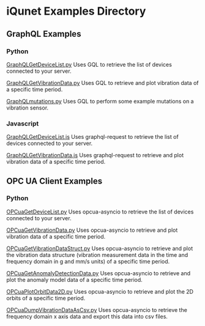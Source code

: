 # iQunet Examples Directory

## GraphQL Examples

### Python
[GraphQLGetDeviceList.py](https://github.com/iqunet/sern/blob/master/examples/GraphQLGetDeviceList.py) Uses GQL to retrieve the list of devices connected to your server.

[GraphQLGetVibrationData.py](https://github.com/iqunet/sern/blob/master/examples/GraphQLGetVibrationData.py) Uses GQL to retrieve and plot vibration data of a specific time period.

[GraphQLmutations.py](https://github.com/iqunet/sern/blob/master/examples/GraphQLmutations.py) Uses GQL to perform some example mutations on a vibration sensor.

### Javascript
[GraphQLGetDeviceList.js](https://github.com/iqunet/sern/blob/master/examples/GraphQLGetDeviceList.js) Uses graphql-request to retrieve the list of devices connected to your server.

[GraphQLGetVibrationData.js](https://github.com/iqunet/sern/blob/master/examples/GraphQLGetVibrationData.js) Uses graphql-request to retrieve and plot vibration data of a specific time period.

## OPC UA Client Examples

### Python
[OPCuaGetDeviceList.py](https://github.com/iqunet/sern/blob/master/examples/OPCuaGetDeviceList.py) Uses opcua-asyncio to retrieve the list of devices connected to your server.

[OPCuaGetVibrationData.py](https://github.com/iqunet/sern/blob/master/examples/OPCuaGetVibrationData.py) Uses opcua-asyncio to retrieve and plot vibration data of a specific time period.

[OPCuaGetVibrationDataStruct.py](https://github.com/iqunet/sern/blob/master/examples/OPCuaGetVibrationDataStruct.py) Uses opcua-asyncio to retrieve and plot the vibration data structure (vibration measurement data in the time and frequency domain in g and mm/s units) of a specific time period.

[OPCuaGetAnomalyDetectionData.py](https://github.com/iqunet/sern/blob/master/examples/OPCuaGetAnomalyDetectionData.py) Uses opcua-asyncio to retrieve and plot the anomaly model data of a specific time period.

[OPCuaPlotOrbitData2D.py](https://github.com/iqunet/sern/blob/master/examples/OPCuaPlotOrbitData2D.py) Uses opcua-asyncio to retrieve and plot the 2D orbits of a specific time period.

[OPCuaDumpVibrationDataAsCsv.py](https://github.com/iqunet/sern/blob/master/examples/OPCuaDumpVibrationDataAsCsv.py) Uses opcua-asyncio to retrieve the frequency domain x axis data and export this data into csv files.

